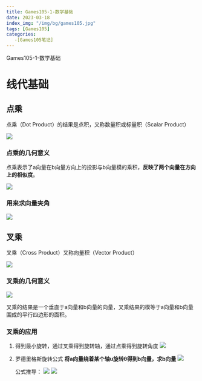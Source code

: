 ```yaml
---
title: Games105-1-数学基础
date: 2023-03-18
index_img: "/img/bg/games105.jpg"
tags: [Games105]
categories: 
   -[Games105笔记]
---
```


Games105-1-数学基础
<!-- more -->

# 线代基础

## 点乘

点乘（Dot Product）的结果是点积，又称数量积或标量积（Scalar Product）

![](/article_img/2023-03-18-18-56-04.png)

### 点乘的几何意义
点乘表示了a向量在b向量方向上的投影与b向量模的乘积，**反映了两个向量在方向上的相似度**。

![](/article_img/2022-07-21-14-00-29.png)

### 用来求向量夹角

![](/article_img/2023-03-18-19-00-23.png)

## 叉乘

叉乘（Cross Product）又称向量积（Vector Product）

![](/article_img/2023-03-18-18-56-36.png)

### 叉乘的几何意义

![](/article_img/2023-03-18-19-01-01.png)

叉乘的结果是一个垂直于a向量和b向量的向量，叉乘结果的模等于a向量和b向量围成的平行四边形的面积。

### 叉乘的应用

1. 得到最小旋转，通过叉乘得到旋转轴，通过点乘得到旋转角度
    ![](/article_img/2023-03-18-19-05-21.png)
2. 罗德里格斯旋转公式
    **将a向量绕着某个轴u旋转θ得到b向量，求b向量**
    ![](/article_img/2023-03-18-19-08-12.png)

    公式推导：
    ![](/article_img/2023-03-18-19-24-34.png)
    ![](/article_img/2023-03-29-13-26-38.png)
    


